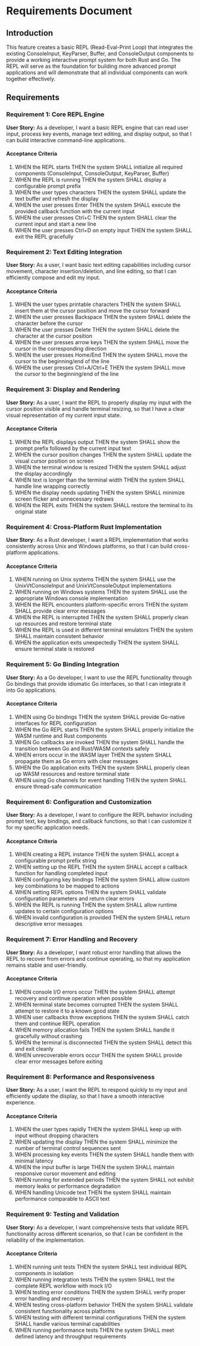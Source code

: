 # Requirements Document

## Introduction

This feature creates a basic REPL (Read-Eval-Print Loop) that integrates the existing ConsoleInput, KeyParser, Buffer, and ConsoleOutput components to provide a working interactive prompt system for both Rust and Go. The REPL will serve as the foundation for building more advanced prompt applications and will demonstrate that all individual components can work together effectively.

## Requirements

### Requirement 1: Core REPL Engine

**User Story:** As a developer, I want a basic REPL engine that can read user input, process key events, manage text editing, and display output, so that I can build interactive command-line applications.

#### Acceptance Criteria

1. WHEN the REPL starts THEN the system SHALL initialize all required components (ConsoleInput, ConsoleOutput, KeyParser, Buffer)
2. WHEN the REPL is running THEN the system SHALL display a configurable prompt prefix
3. WHEN the user types characters THEN the system SHALL update the text buffer and refresh the display
4. WHEN the user presses Enter THEN the system SHALL execute the provided callback function with the current input
5. WHEN the user presses Ctrl+C THEN the system SHALL clear the current input and start a new line
6. WHEN the user presses Ctrl+D on empty input THEN the system SHALL exit the REPL gracefully

### Requirement 2: Text Editing Integration

**User Story:** As a user, I want basic text editing capabilities including cursor movement, character insertion/deletion, and line editing, so that I can efficiently compose and edit my input.

#### Acceptance Criteria

1. WHEN the user types printable characters THEN the system SHALL insert them at the cursor position and move the cursor forward
2. WHEN the user presses Backspace THEN the system SHALL delete the character before the cursor
3. WHEN the user presses Delete THEN the system SHALL delete the character at the cursor position
4. WHEN the user presses arrow keys THEN the system SHALL move the cursor in the corresponding direction
5. WHEN the user presses Home/End THEN the system SHALL move the cursor to the beginning/end of the line
6. WHEN the user presses Ctrl+A/Ctrl+E THEN the system SHALL move the cursor to the beginning/end of the line

### Requirement 3: Display and Rendering

**User Story:** As a user, I want the REPL to properly display my input with the cursor position visible and handle terminal resizing, so that I have a clear visual representation of my current input state.

#### Acceptance Criteria

1. WHEN the REPL displays output THEN the system SHALL show the prompt prefix followed by the current input text
2. WHEN the cursor position changes THEN the system SHALL update the visual cursor position on screen
3. WHEN the terminal window is resized THEN the system SHALL adjust the display accordingly
4. WHEN text is longer than the terminal width THEN the system SHALL handle line wrapping correctly
5. WHEN the display needs updating THEN the system SHALL minimize screen flicker and unnecessary redraws
6. WHEN the REPL exits THEN the system SHALL restore the terminal to its original state

### Requirement 4: Cross-Platform Rust Implementation

**User Story:** As a Rust developer, I want a REPL implementation that works consistently across Unix and Windows platforms, so that I can build cross-platform applications.

#### Acceptance Criteria

1. WHEN running on Unix systems THEN the system SHALL use the UnixVtConsoleInput and UnixVtConsoleOutput implementations
2. WHEN running on Windows systems THEN the system SHALL use the appropriate Windows console implementation
3. WHEN the REPL encounters platform-specific errors THEN the system SHALL provide clear error messages
4. WHEN the REPL is interrupted THEN the system SHALL properly clean up resources and restore terminal state
5. WHEN the REPL is used in different terminal emulators THEN the system SHALL maintain consistent behavior
6. WHEN the application exits unexpectedly THEN the system SHALL ensure terminal state is restored

### Requirement 5: Go Binding Integration

**User Story:** As a Go developer, I want to use the REPL functionality through Go bindings that provide idiomatic Go interfaces, so that I can integrate it into Go applications.

#### Acceptance Criteria

1. WHEN using Go bindings THEN the system SHALL provide Go-native interfaces for REPL configuration
2. WHEN the Go REPL starts THEN the system SHALL properly initialize the WASM runtime and Rust components
3. WHEN Go callbacks are invoked THEN the system SHALL handle the transition between Go and Rust/WASM contexts safely
4. WHEN errors occur in the WASM layer THEN the system SHALL propagate them as Go errors with clear messages
5. WHEN the Go application exits THEN the system SHALL properly clean up WASM resources and restore terminal state
6. WHEN using Go channels for event handling THEN the system SHALL ensure thread-safe communication

### Requirement 6: Configuration and Customization

**User Story:** As a developer, I want to configure the REPL behavior including prompt text, key bindings, and callback functions, so that I can customize it for my specific application needs.

#### Acceptance Criteria

1. WHEN creating a REPL instance THEN the system SHALL accept a configurable prompt prefix string
2. WHEN setting up the REPL THEN the system SHALL accept a callback function for handling completed input
3. WHEN configuring key bindings THEN the system SHALL allow custom key combinations to be mapped to actions
4. WHEN setting REPL options THEN the system SHALL validate configuration parameters and return clear errors
5. WHEN the REPL is running THEN the system SHALL allow runtime updates to certain configuration options
6. WHEN invalid configuration is provided THEN the system SHALL return descriptive error messages

### Requirement 7: Error Handling and Recovery

**User Story:** As a developer, I want robust error handling that allows the REPL to recover from errors and continue operating, so that my application remains stable and user-friendly.

#### Acceptance Criteria

1. WHEN console I/O errors occur THEN the system SHALL attempt recovery and continue operation when possible
2. WHEN terminal state becomes corrupted THEN the system SHALL attempt to restore it to a known good state
3. WHEN user callbacks throw exceptions THEN the system SHALL catch them and continue REPL operation
4. WHEN memory allocation fails THEN the system SHALL handle it gracefully without crashing
5. WHEN the terminal is disconnected THEN the system SHALL detect this and exit cleanly
6. WHEN unrecoverable errors occur THEN the system SHALL provide clear error messages before exiting

### Requirement 8: Performance and Responsiveness

**User Story:** As a user, I want the REPL to respond quickly to my input and efficiently update the display, so that I have a smooth interactive experience.

#### Acceptance Criteria

1. WHEN the user types rapidly THEN the system SHALL keep up with input without dropping characters
2. WHEN updating the display THEN the system SHALL minimize the number of terminal control sequences sent
3. WHEN processing key events THEN the system SHALL handle them with minimal latency
4. WHEN the input buffer is large THEN the system SHALL maintain responsive cursor movement and editing
5. WHEN running for extended periods THEN the system SHALL not exhibit memory leaks or performance degradation
6. WHEN handling Unicode text THEN the system SHALL maintain performance comparable to ASCII text

### Requirement 9: Testing and Validation

**User Story:** As a developer, I want comprehensive tests that validate REPL functionality across different scenarios, so that I can be confident in the reliability of the implementation.

#### Acceptance Criteria

1. WHEN running unit tests THEN the system SHALL test individual REPL components in isolation
2. WHEN running integration tests THEN the system SHALL test the complete REPL workflow with mock I/O
3. WHEN testing error conditions THEN the system SHALL verify proper error handling and recovery
4. WHEN testing cross-platform behavior THEN the system SHALL validate consistent functionality across platforms
5. WHEN testing with different terminal configurations THEN the system SHALL handle various terminal capabilities
6. WHEN running performance tests THEN the system SHALL meet defined latency and throughput requirements